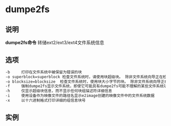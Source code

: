 # dumpe2fs

## 说明

**dumpe2fs命令** 转储ext2/ext3/ext4文件系统信息

## 选项

```markdown
-b     打印在文件系统中被保留为错误的块
-o superblock=superblock 检查文件系统时，请使用块超级块。 除非文件系统向导正在检查严重损坏的文件系统的剩余部分，否则通常不需要此选项
-o blocksize=blocksize  检查文件系统时，使用块大小字节的块。 除非文件系统向导正在检查严重损坏的文件系统的剩余部分，否则通常不需要此选项
-f     强制dumpe2fs显示文件系统，即使它可能具有dumpe2fs可能不理解的某些文件系统功能标志（并且可能导致dumpe2fs的某些显示值得怀疑）
-h     仅显示超级块信息，而不显示任何块组描述符详细信息
-i     使用设备作为映像文件的路径名显示e2image创建的映像文件中的文件系统数据
-x     以十六进制格式打印详细的组信息块号
```

## 实例

```bash

```


